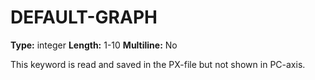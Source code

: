 # DEFAULT-GRAPH
**Type:** integer
**Length:** 1-10
**Multiline:** No

This keyword is read and saved in the PX-file but not shown in PC-axis.
